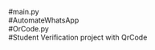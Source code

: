 #main.py <br/>
#AutomateWhatsApp <br/>
#OrCode.py <br/>
#Student Verification project with QrCode <br/>
